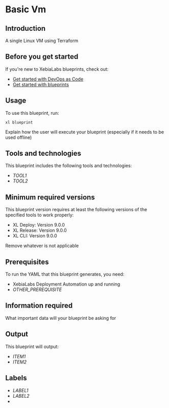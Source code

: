 # Basic Vm

## Introduction

A single Linux VM using Terraform

## Before you get started

If you're new to XebiaLabs blueprints, check out:

* [Get started with DevOps as Code](https://docs.xebialabs.com/xl-platform/concept/get-started-with-devops-as-code.html)
* [Get started with blueprints](https://docs.xebialabs.com/xl-platform/concept/get-started-with-blueprints.html)

## Usage

To use this blueprint, run:

```plain
xl blueprint
```

Explain how the user will execute your blueprint (especially if it needs to be used offline)

## Tools and technologies

This blueprint includes the following tools and technologies:

* _TOOL1_
* _TOOL2_

## Minimum required versions

This blueprint version requires at least the following versions of the specified tools to work properly:

* XL Deploy: Version 9.0.0
* XL Release: Version 9.0.0
* XL CLI: Version 9.0.0

Remove whatever is not applicable

## Prerequisites

To run the YAML that this blueprint generates, you need:

* XebiaLabs Deployment Automation up and running
* _OTHER_PREREQUISITE_

## Information required

What important data will your blueprint be asking for

## Output

This blueprint will output:

* _ITEM1_
* _ITEM2_

## Labels

* _LABEL1_
* _LABEL2_
*
